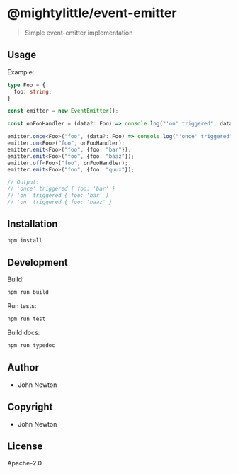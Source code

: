 # @mightylittle/event-emitter

> Simple event-emitter implementation

## Usage

Example:

```typescript
type Foo = {
  foo: string;
}

const emitter = new EventEmitter();

const onFooHandler = (data?: Foo) => console.log("'on' triggered", data);

emitter.once<Foo>("foo", (data?: Foo) => console.log("'once' triggered", data));
emitter.on<Foo>("foo", onFooHandler);
emitter.emit<Foo>("foo", {foo: "bar"});
emitter.emit<Foo>("foo", {foo: "baaz"});
emitter.off<Foo>("foo", onFooHandler);
emitter.emit<Foo>("foo", {foo: "quux"});

// Output:
// 'once' triggered { foo: 'bar' }
// 'on' triggered { foo: 'bar' }
// 'on' triggered { foo: 'baaz' }
```

## Installation

```sh
npm install
```

## Development

Build:

```sh
npm run build
```

Run tests:

```sh
npm run test
```

Build docs:

```sh
npm run typedoc
```

## Author

* John Newton

## Copyright

* John Newton

## License

Apache-2.0

